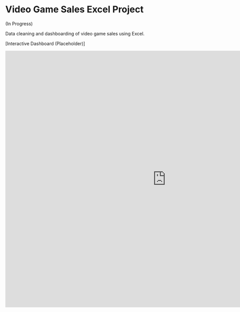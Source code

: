 # Video Game Sales Excel Project

(In Progress)

Data cleaning and dashboarding of video game sales using Excel.

[Interactive Dashboard (Placeholder)]
<iframe width="1000" height="800" frameborder="0" scrolling="no" src="https://1drv.ms/x/c/f960248c0229dc7f/IQTNRkHZV5UnS7e9y-hfcdrfAQ9wBQ1lDtzw5uu-02bJsCo?em=2&AllowTyping=True&ActiveCell='Dashboard'!A1&wdHideGridlines=True&wdHideHeaders=True&wdDownloadButton=True&wdInConfigurator=True&wdInConfigurator=True"></iframe>
